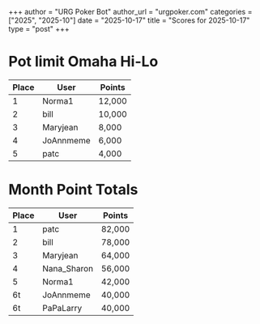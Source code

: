 +++
author = "URG Poker Bot"
author_url = "urgpoker.com"
categories = ["2025", "2025-10"]
date = "2025-10-17"
title = "Scores for 2025-10-17"
type = "post"
+++
# Pot limit Omaha Hi-Lo

| Place | User | Points |
|-------|------|--------|
| 1 | Norma1 | 12,000 |
| 2 | bill | 10,000 |
| 3 | Maryjean | 8,000 |
| 4 | JoAnnmeme | 6,000 |
| 5 | patc | 4,000 |

# Month Point Totals

| Place | User | Points |
|-------|------|--------|
| 1 | patc | 82,000 |
| 2 | bill | 78,000 |
| 3 | Maryjean | 64,000 |
| 4 | Nana_Sharon | 56,000 |
| 5 | Norma1 | 42,000 |
| 6t | JoAnnmeme | 40,000 |
| 6t | PaPaLarry | 40,000 |

